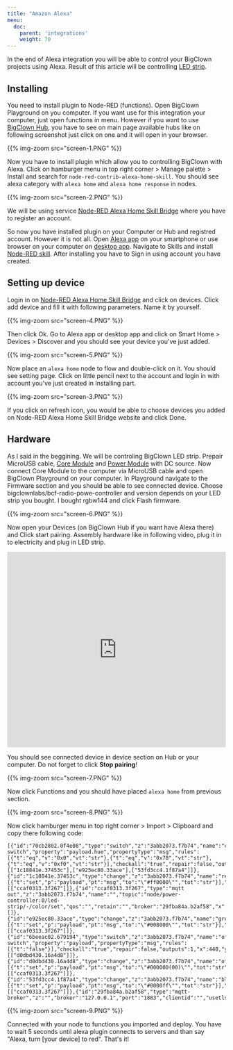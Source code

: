 ```yaml
---
title: "Amazon Alexa"
menu:
  doc:
    parent: 'integrations'
    weight: 70
---
```


In the end of Alexa integration you will be able to control your BigClown projects using Alexa. Result of this article will be controlling [LED strip](https://shop.bigclown.com/led-strip-rgbw-1m-144-leds/).

## Installing
You need to install plugin to Node-RED (functions). Open BigClown Playground on you computer. If you want use for this integration your computer, just open functions in menu. However if you want to use [BigClown Hub](https://shop.bigclown.com/bigclown-hub/), you have to see on main page available hubs like on following screenshot just click on one and it will open in your browser.

{{% img-zoom src="screen-1.PNG" %}}

Now you have to install plugin which allow you to controlling BigClown with Alexa. Click on hamburger menu in top right corner > Manage palette > Install and search for `node-red-contrib-alexa-home-skill`. You should see alexa category with `alexa home` and `alexa home response` in nodes.

{{% img-zoom src="screen-2.PNG" %}}

We will be using service [Node-RED Alexa Home Skill Bridge](https://alexa-node-red.bm.hardill.me.uk/) where you have to register an account.

So now you have installed plugin on your Computer or Hub and registred account. However it is not all. Open [Alexa app](https://www.amazon.com/gp/help/customer/display.html?nodeId=201602060) on your smartphone or use browser on your computer on [desktop app](https://alexa.amazon.com/). Navigate to Skills and install [Node-RED skill](https://skills-store.amazon.com/deeplink/dp/B01N0D97FZ?deviceType=app&share&refSuffix=ss_copy). After installing you have to Sign in using account you have created.

## Setting up device
Login in on [Node-RED Alexa Home Skill Bridge](https://alexa-node-red.bm.hardill.me.uk/) and click on devices. Click add device and fill it with following parameters. Name it by yourself.

{{% img-zoom src="screen-4.PNG" %}}

Then click Ok. Go to Alexa app or desktop app and click on Smart Home > Devices > Discover and you should see your device you've just added.

{{% img-zoom src="screen-5.PNG" %}}

Now place an `alexa home` node to flow and double-click on it. You should see setting page. Click on little pencil next to the account and login in with account you've just created in Installing part.

{{% img-zoom src="screen-3.PNG" %}}

If you click on refresh icon, you would be able to choose devices you added on Node-RED Alexa Home Skill Bridge website and click Done.

## Hardware
As I said in the beggining. We will be controling BigClown LED strip. Prepair MicroUSB cable, [Core Module](https://shop.bigclown.com/core-module/) and [Power Module](https://shop.bigclown.com/power-module/) with DC source. Now connect Core Module to the computer via MicroUSB cable and open BigClown Playground on your computer. In Playground navigate to the Firmware section and you should be able to see connected device. Choose bigclownlabs/bcf-radio-powe-controller and version depends on your LED strip you bought. I bought rgbw144 and click Flash firmware.

{{% img-zoom src="screen-6.PNG" %}}

Now open your Devices (on BigClown Hub if you want have Alexa there) and Click start pairing. Assembly hardware like in following video, plug it in to electricity and plug in LED strip.

<iframe width="100%" height="450vw" src="https://www.youtube.com/embed/idxAoc2q6O0" frameborder="0" allow="autoplay; encrypted-media" allowfullscreen></iframe>

You should see connected device in device section on Hub or your computer. Do not forget to click **Stop pairing**!

{{% img-zoom src="screen-7.PNG" %}}

Now click Functions and you should have placed `alexa home` from previous section.

{{% img-zoom src="screen-8.PNG" %}}

Now click hamburger menu in top right corner > Import > Clipboard and copy there following code:

```
[{"id":"70cb2802.0f4e08","type":"switch","z":"3abb2073.f7b74","name":"color switch","property":"payload.hue","propertyType":"msg","rules":[{"t":"eq","v":"0x0","vt":"str"},{"t":"eq","v":"0x78","vt":"str"},{"t":"eq","v":"0xf0","vt":"str"}],"checkall":"true","repair":false,"outputs":3,"x":450,"y":260,"wires":[["1c18841e.37453c"],["e925ec80.33ace"],["53fd3cc4.1f87a4"]]},{"id":"1c18841e.37453c","type":"change","z":"3abb2073.f7b74","name":"red","rules":[{"t":"set","p":"payload","pt":"msg","to":"\"#ff0000\"","tot":"str"}],"action":"","property":"","from":"","to":"","reg":false,"x":650,"y":160,"wires":[["ccaf0313.3f267"]]},{"id":"ccaf0313.3f267","type":"mqtt out","z":"3abb2073.f7b74","name":"","topic":"node/power-controller:0/led-strip/-/color/set","qos":"","retain":"","broker":"29fba84a.b2af58","x":1190,"y":200,"wires":[]},{"id":"e925ec80.33ace","type":"change","z":"3abb2073.f7b74","name":"green","rules":[{"t":"set","p":"payload","pt":"msg","to":"\"#008000\"","tot":"str"}],"action":"","property":"","from":"","to":"","reg":false,"x":650,"y":220,"wires":[["ccaf0313.3f267"]]},{"id":"6beeac02.679194","type":"switch","z":"3abb2073.f7b74","name":"off switch","property":"payload","propertyType":"msg","rules":[{"t":"false"}],"checkall":"true","repair":false,"outputs":1,"x":440,"y":340,"wires":[["d0dbd430.16a4d8"]]},{"id":"d0dbd430.16a4d8","type":"change","z":"3abb2073.f7b74","name":"off","rules":[{"t":"set","p":"payload","pt":"msg","to":"\"#000000(00)\"","tot":"str"}],"action":"","property":"","from":"","to":"","reg":false,"x":650,"y":340,"wires":[["ccaf0313.3f267"]]},{"id":"53fd3cc4.1f87a4","type":"change","z":"3abb2073.f7b74","name":"blue","rules":[{"t":"set","p":"payload","pt":"msg","to":"\"#0000ff\"","tot":"str"}],"action":"","property":"","from":"","to":"","reg":false,"x":650,"y":280,"wires":[["ccaf0313.3f267"]]},{"id":"29fba84a.b2af58","type":"mqtt-broker","z":"","broker":"127.0.0.1","port":"1883","clientid":"","usetls":false,"compatmode":true,"keepalive":"60","cleansession":true,"birthTopic":"","birthQos":"0","birthPayload":"","willTopic":"","willQos":"0","willPayload":""}]
```

{{% img-zoom src="screen-9.PNG" %}}

Connected with your node to functions you imported and deploy. You have to wait 5 seconds until alexa plugin connects to servers and than say "Alexa, turn [your device] to red". That's it!
